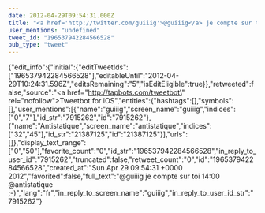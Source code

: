 ```yaml
---
date: 2012-04-29T09:54:31.000Z
title: "<a href='http://twitter.com/guiiig'>@guiiig</a> je compte sur toi 14:00 <a href='http://twitter.com/antistatique'>@antistatique</a>  ;-)″"
user_mentions: "undefined"
tweet_id: "196537942284566528"
pub_type: "tweet"
---
```

{"edit_info":{"initial":{"editTweetIds":["196537942284566528"],"editableUntil":"2012-04-29T10:24:31.596Z","editsRemaining":"5","isEditEligible":true}},"retweeted":false,"source":"<a href=\"http://tapbots.com/tweetbot\" rel=\"nofollow\">Tweetbot for iOS</a>","entities":{"hashtags":[],"symbols":[],"user_mentions":[{"name":"guiiig","screen_name":"guiiig","indices":["0","7"],"id_str":"7915262","id":"7915262"},{"name":"Antistatique","screen_name":"antistatique","indices":["32","45"],"id_str":"21387125","id":"21387125"}],"urls":[]},"display_text_range":["0","50"],"favorite_count":"0","id_str":"196537942284566528","in_reply_to_user_id":"7915262","truncated":false,"retweet_count":"0","id":"196537942284566528","created_at":"Sun Apr 29 09:54:31 +0000 2012","favorited":false,"full_text":"@guiiig je compte sur toi 14:00 @antistatique  ;-)","lang":"fr","in_reply_to_screen_name":"guiiig","in_reply_to_user_id_str":"7915262"}
